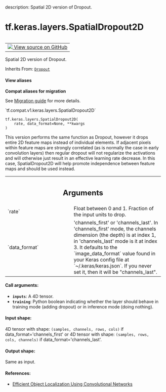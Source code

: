description: Spatial 2D version of Dropout.

<div itemscope itemtype="http://developers.google.com/ReferenceObject">
<meta itemprop="name" content="tf.keras.layers.SpatialDropout2D" />
<meta itemprop="path" content="Stable" />
<meta itemprop="property" content="__init__"/>
<meta itemprop="property" content="__new__"/>
</div>

# tf.keras.layers.SpatialDropout2D

<!-- Insert buttons and diff -->

<table class="tfo-notebook-buttons tfo-api nocontent" align="left">
<td>
  <a target="_blank" href="https://github.com/tensorflow/tensorflow/blob/r2.2/tensorflow/python/keras/layers/core.py#L270-L325">
    <img src="https://www.tensorflow.org/images/GitHub-Mark-32px.png" />
    View source on GitHub
  </a>
</td>
</table>



Spatial 2D version of Dropout.

Inherits From: [`Dropout`](../../../tf/keras/layers/Dropout.md)

<section class="expandable">
  <h4 class="showalways">View aliases</h4>
  <p>
<b>Compat aliases for migration</b>
<p>See
<a href="https://www.tensorflow.org/guide/migrate">Migration guide</a> for
more details.</p>
<p>`tf.compat.v1.keras.layers.SpatialDropout2D`</p>
</p>
</section>

<pre class="devsite-click-to-copy prettyprint lang-py tfo-signature-link">
<code>tf.keras.layers.SpatialDropout2D(
    rate, data_format=None, **kwargs
)
</code></pre>



<!-- Placeholder for "Used in" -->

This version performs the same function as Dropout, however it drops
entire 2D feature maps instead of individual elements. If adjacent pixels
within feature maps are strongly correlated (as is normally the case in
early convolution layers) then regular dropout will not regularize the
activations and will otherwise just result in an effective learning rate
decrease. In this case, SpatialDropout2D will help promote independence
between feature maps and should be used instead.

<!-- Tabular view -->
 <table class="responsive fixed orange">
<colgroup><col width="214px"><col></colgroup>
<tr><th colspan="2"><h2 class="add-link">Arguments</h2></th></tr>

<tr>
<td>
`rate`
</td>
<td>
Float between 0 and 1. Fraction of the input units to drop.
</td>
</tr><tr>
<td>
`data_format`
</td>
<td>
'channels_first' or 'channels_last'.
In 'channels_first' mode, the channels dimension
(the depth) is at index 1,
in 'channels_last' mode is it at index 3.
It defaults to the `image_data_format` value found in your
Keras config file at `~/.keras/keras.json`.
If you never set it, then it will be "channels_last".
</td>
</tr>
</table>



#### Call arguments:


* <b>`inputs`</b>: A 4D tensor.
* <b>`training`</b>: Python boolean indicating whether the layer should behave in
  training mode (adding dropout) or in inference mode (doing nothing).


#### Input shape:

4D tensor with shape:
`(samples, channels, rows, cols)` if data_format='channels_first'
or 4D tensor with shape:
`(samples, rows, cols, channels)` if data_format='channels_last'.



#### Output shape:

Same as input.



#### References:

- [Efficient Object Localization Using Convolutional
  Networks](https://arxiv.org/abs/1411.4280)


